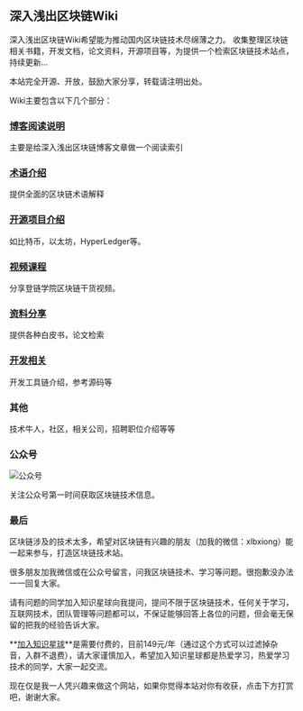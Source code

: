 ## 深入浅出区块链Wiki
深入浅出区块链Wiki希望能为推动国内区块链技术尽绵薄之力。
收集整理区块链相关书籍，开发文档，论文资料，开源项目等，为提供一个检索区块链技术站点，持续更新...

本站完全开源、开放，鼓励大家分享，转载请注明出处。

Wiki主要包含以下几个部分：
### [博客阅读说明](myblog.md)
主要是给深入浅出区块链博客文章做一个阅读索引

### [术语介绍](GLOSSARY.md)
提供全面的区块链术语解释

### [开源项目介绍](opensource.md)
如比特币，以太坊，HyperLedger等。

### [视频课程](https://learnblockchain.cn/course/)
分享登链学院区块链干货视频。

### [资料分享](resource.md)
提供各种白皮书，论文检索

### [开发相关](dev.md)
开发工具链介绍，参考源码等

### 其他
技术牛人，社区，相关公司，招聘职位介绍等等

### 公众号

![公众号](https://learnblockchain.cn/images/qrcode.jpg)

关注公众号第一时间获取区块链技术信息。

### 最后

区块链涉及的技术太多，希望对区块链有兴趣的朋友（加我的微信：xlbxiong）能一起来参与，打造区块链技术站。

很多朋友加我微信或在公众号留言，问我区块链技术、学习等问题。很抱歉没办法一一回复大家。

请有问题的同学加入知识星球向我提问，提问不限于区块链技术，任何关于学习，互联网技术，团队管理等问题都可以，不保证能够回答上各位的问题，但会毫无保留的把我的经验告诉大家。

**[加入知识星球](https://t.xiaomiquan.com/RfAu7uj)**是需要付费的，目前149元/年（通过这个方式可以过滤掉杂音，入群不退费），请大家谨慎加入，希望加入知识星球都是热爱学习，热爱学习技术的同学，大家一起交流。


现在仅是我一人凭兴趣来做这个网站，如果你觉得本站对你有收获，点击下方打赏吧，谢谢大家。
